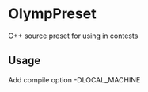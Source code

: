 # OlympPreset
C++ source preset for using in contests

## Usage
Add compile option -DLOCAL_MACHINE 
